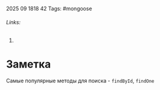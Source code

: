 2025 09 1818 42
Tags: #mongoose 
###### Links: 
1) 
# Заметка
Самые популярные методы для поиска - `findById`, `findOne`